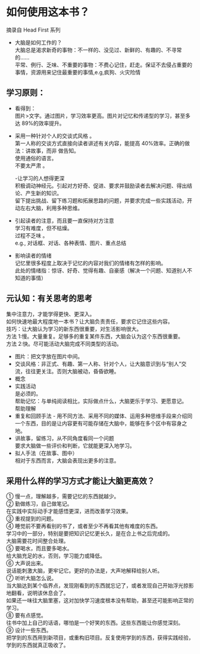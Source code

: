 # 如何使用这本书？

摘录自 Head First 系列

- 大脑是如何工作的？  
  大脑总是渴求新奇的事物：不一样的、没见过、新鲜的、有趣的、不寻常的......  
  平常、例行、乏味、不重要的事物：不费心记住，赶走。保证不去侵占重要的事情，资源用来记住最重要的事情,e.g,疯狗、火灾险情

## 学习原则：

- 看得到：  
  图片>文字。通过图片，学习效率更高。图片对记忆和传递型的学习，甚至多达 89%的效率提升。

- 采用一种针对个人的交谈式风格 。  
  第一人称的交谈方式直接向读者讲述有关内容，能提高 40%效率。正确的做法：讲故事，而非 做告知。  
  使用通俗的语言。  
  不要太严肃 。

  -让学习的人想得更深  
  积极调动神经元。引起对方好奇、促进、要求并鼓励读者去解决问题、得出结论、产生新的知识。  
  留下提出挑战、留下练习题和拓展思路的问题，并要求完成一些实践活动，开动左右大脑，利用多种思维。

- 引起读者的注意，而且要一直保持对方注意  
  学习有难度，但不枯燥。  
  过程不乏味 。  
  e.g., 对话框、对话、各种表情、图片、重点总结

- 影响读者的情绪  
  记忆里很多程度上取决于记忆的内容对我们的情绪有怎样的影响。  
  此处的情绪指：惊讶、好奇、觉得有趣、自豪感（解决一个问题、知道别人不知道的事情）

## 元认知：有关思考的思考

集中注意力，才能学得更快、更深入。  
如何快速地最大程度地一本书？让大脑负责责任，要求它记住这些内容。  
技巧：让大脑认为学习的新东西很重要，对生活影响很大。  
方法 1:慢。大量重复。足够多的重复某件东西，大脑会认为这个东西很重要。  
方法 2:快。尽可能活动大脑完成不同类型的活动。

- 图片：把文字放在图片中间。
- 交谈风格：非正式、有趣、第一人称、针对个人，让大脑意识到与“别人”交流，往往更关注。否则大脑被动，昏昏欲睡。
- 概念
- 实践活动  
  是必须的。  
  帮助记忆：与单纯阅读相比，实际做点什么，大脑更乐于学习、更愿意记。  
  帮助理解
- 重复和回顾手法 -
  用不同方法、采用不同的媒体、运用多种思维手段来介绍同一个东西，目的是让内容更有可能存储在大脑中，能够在多个区中有容身之地。
- 讲故事，留练习，从不同角度看同一个问题  
  要求大脑做一些评价和判断，它就能更深入地学习。
- 拟人手法（在故事、图中）  
  相对于东西而言，大脑会表现出更多的注意。

## 采用什么样的学习方式才能让大脑更高效？

① 慢一点，理解越多，需要记忆的东西就越少。  
② 勤做练习，自己做笔记。  
在实践中实际动手才能感悟更深，进而改善学习效果。  
③ 重视提到的问题。  
④ 睡觉前不要再看别的书了，或者至少不再看其他有难度的东西。  
学习中的一部分，特别是要把知识记忆更长久，是在合上书之后完成的。  
大脑需要花时间整合处理。  
⑤ 要喝水，而且要多喝水。  
给大脑充足的水，否则，学习能力或降低。  
⑥ 大声说出来。  
说话能刺激大脑，更牢记它。更好的办法是，大声地解释给别人听。  
⑦ 听听大脑怎么说。  
当大脑达到某个临界点，发现刚看到的东西就忘记了，或者发现自己开始浮光掠影地翻看，说明该休息会了。  
如果还一味往大脑里塞，这对加快学习速度根本没有帮助，甚至还可能影响正常的学习。  
⑧ 要有点感觉。  
往书中加上自己的话语，哪怕是一个好笑的东西。这些东西能让你感觉深刻。  
⑨ 设计一些东西。  
把学到的东西用到新项目，或重构旧项目。反复使用学到的东西，获得实践经验，学到的东西就真正吸收了。
